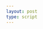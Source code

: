 ```yaml
---
layout: post
type: script
---
```

<section>
	<style>.right {margin: 0px 5px 0px!important}</style>
<iiif-storyboard annotationlist='https://s3.amazonaws.com/apps.harvardartmuseums.org/iiif/annotations/shotoku-lotus-sutra-annotations.json' manifesturl='https://s3.amazonaws.com/apps.harvardartmuseums.org/iiif/manifests/annotated-sutra.json' styling='overlaycolor: mediumvioletred;activecolor: mediumvioletred;fit: horizontal;toggleoverlay: true;textposition: right;panorzoom:pan;'></iiif-storyboard>
</section>

<style>
	#shotoku-lotus-sutra-annotations_annotation {
		width: 10%;
	}
</style>